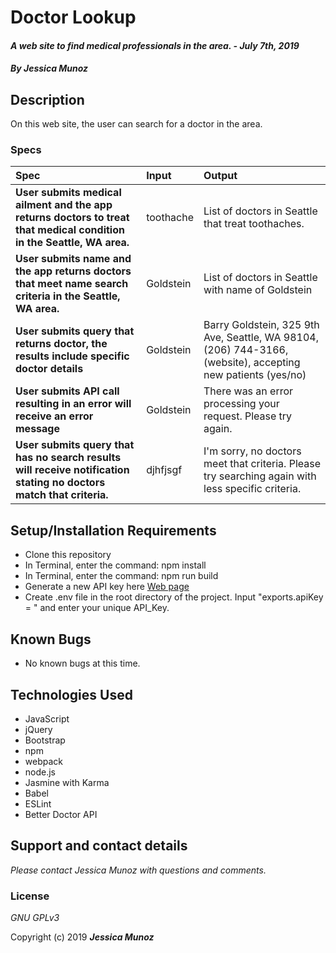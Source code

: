 # Doctor Lookup

#### _A web site to find medical professionals in the area. - July 7th, 2019_

#### _By **Jessica Munoz**_

## Description

On this web site, the user can search for a doctor in the area.

### Specs
| Spec | Input | Output |
| :-------------     | :------------- | :------------- |
| **User submits medical ailment and the app returns doctors to treat that medical condition in the Seattle, WA area.** | toothache | List of doctors in Seattle that treat toothaches. |
| **User submits name and the app returns doctors that meet name search criteria in the Seattle, WA area.** | Goldstein | List of doctors in Seattle with name of Goldstein |
| **User submits query that returns doctor, the results include specific doctor details** | Goldstein | Barry Goldstein, 325 9th Ave, Seattle, WA 98104, (206) 744-3166, (website), accepting new patients (yes/no)  |
| **User submits API call resulting in an error will receive an error message** | Goldstein | There was an error processing your request. Please try again. |
| **User submits query that has no search results will receive notification stating no doctors match that criteria.** | djhfjsgf | I'm sorry, no doctors meet that criteria. Please try searching again with less specific criteria. |


## Setup/Installation Requirements

* Clone this repository
* In Terminal, enter the command: npm install
* In Terminal, enter the command: npm run build
* Generate a new API key here [Web page](https://developer.betterdoctor.com/)
* Create .env file in the root directory of the project. Input "exports.apiKey = " and enter your unique API_Key.

## Known Bugs
* No known bugs at this time.

## Technologies Used
* JavaScript
* jQuery
* Bootstrap
* npm
* webpack
* node.js
* Jasmine with Karma
* Babel
* ESLint
* Better Doctor API

## Support and contact details

_Please contact Jessica Munoz with questions and comments._

### License

*GNU GPLv3*

Copyright (c) 2019 **_Jessica Munoz_**
